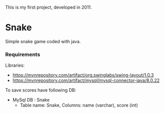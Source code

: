 This is my first project, developed in 2011.

# Snake
Simple snake game coded with java.

### Requirements

Libraries:
- https://mvnrepository.com/artifact/org.swinglabs/swing-layout/1.0.3
- https://mvnrepository.com/artifact/mysql/mysql-connector-java/8.0.22

To save scores have following DB:

- MySql DB : Snake
    - Table name: Snake, Columns: name (varchar), score (int)
